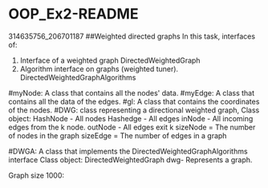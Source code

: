 # OOP_Ex2-README
314635756_206701187
##Weighted
directed graphs
In this task, interfaces of:
1. Interface of a weighted graph DirectedWeightedGraph
2. Algorithm interface on graphs (weighted tuner). DirectedWeightedGraphAlgorithms


#myNode: 
A class that contains all the nodes' data.
#myEdge: 
A class that contains all the data of the edges.
#gl: 
A class that contains the coordinates of the nodes.
#DWG:
class representing a directional weighted graph,
            Class object:
             HashNode - All nodes
             Hashedge - All edges
             inNode - All incoming edges from the k node.
             outNode - All edges exit k
             sizeNode = The number of nodes in the graph
             sizeEdge = The number of edges in a graph
       

#DWGA:
A class that implements the DirectedWeightedGraphAlgorithms interface
Class object:
DirectedWeightedGraph dwg- Represents a graph.

Graph size 1000:
